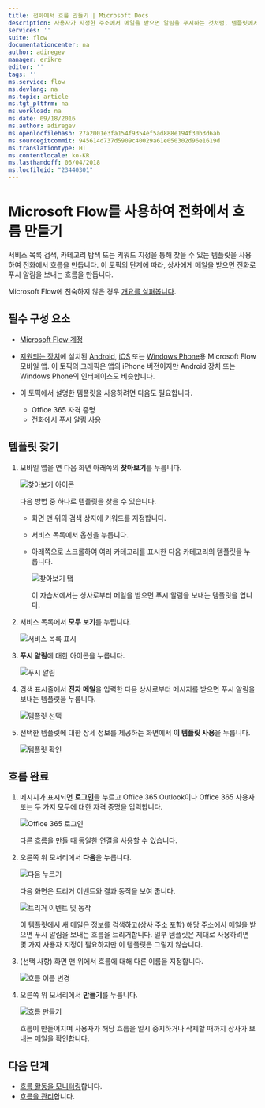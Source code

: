 ```yaml
---
title: 전화에서 흐름 만들기 | Microsoft Docs
description: 사용자가 지정한 주소에서 메일을 받으면 알림을 푸시하는 것처럼, 템플릿에서 흐름을 만들 수 있습니다.
services: ''
suite: flow
documentationcenter: na
author: adiregev
manager: erikre
editor: ''
tags: ''
ms.service: flow
ms.devlang: na
ms.topic: article
ms.tgt_pltfrm: na
ms.workload: na
ms.date: 09/18/2016
ms.author: adiregev
ms.openlocfilehash: 27a2001e3fa154f9354ef5ad888e194f30b3d6ab
ms.sourcegitcommit: 945614d737d5909c40029a61e050302d96e1619d
ms.translationtype: HT
ms.contentlocale: ko-KR
ms.lasthandoff: 06/04/2018
ms.locfileid: "23440301"
---
```

# <a name="create-a-flow-from-your-phone-by-using-microsoft-flow"></a>Microsoft Flow를 사용하여 전화에서 흐름 만들기
서비스 목록 검색, 카테고리 탐색 또는 키워드 지정을 통해 찾을 수 있는 템플릿을 사용하여 전화에서 흐름을 만듭니다. 이 토픽의 단계에 따라, 상사에게 메일을 받으면 전화로 푸시 알림을 보내는 흐름을 만듭니다.

Microsoft Flow에 친숙하지 않은 경우 [개요를 살펴봅니다](getting-started.md).

## <a name="prerequisites"></a>필수 구성 요소
* [Microsoft Flow 계정](sign-up-sign-in.md)
* [지원되는 장치](getting-started.md#use-the-mobile-app)에 설치된 [Android](https://aka.ms/flowmobiledocsandroid), [iOS](https://aka.ms/flowmobiledocsios) 또는 [Windows Phone](https://aka.ms/flowmobilewindows)용 Microsoft Flow 모바일 앱. 이 토픽의 그래픽은 앱의 iPhone 버전이지만 Android 장치 또는 Windows Phone의 인터페이스도 비슷합니다.
* 이 토픽에서 설명한 템플릿을 사용하려면 다음도 필요합니다.
  
  * Office 365 자격 증명
  * 전화에서 푸시 알림 사용

## <a name="find-a-template"></a>템플릿 찾기
1. 모바일 앱을 연 다음 화면 아래쪽의 **찾아보기**를 누릅니다.
   
    ![찾아보기 아이콘](./media/mobile-create-flow/browse-icon.png)
   
    다음 방법 중 하나로 템플릿을 찾을 수 있습니다.
   
   * 화면 맨 위의 검색 상자에 키워드를 지정합니다.
   * 서비스 목록에서 옵션을 누릅니다.
   * 아래쪽으로 스크롤하여 여러 카테고리를 표시한 다음 카테고리의 템플릿을 누릅니다.
     
       ![찾아보기 탭](./media/mobile-create-flow/browse-tab.png)
     
     이 자습서에서는 상사로부터 메일을 받으면 푸시 알림을 보내는 템플릿을 엽니다.
2. 서비스 목록에서 **모두 보기**를 누립니다.
   
    ![서비스 목록 표시](./media/mobile-create-flow/list-services.png)
3. **푸시 알림**에 대한 아이콘을 누릅니다.
   
    ![푸시 알림](./media/mobile-create-flow/push-notifications.png)
4. 검색 표시줄에서 **전자 메일**을 입력한 다음 상사로부터 메시지를 받으면 푸시 알림을 보내는 템플릿을 누릅니다.
   
    ![템플릿 선택](./media/mobile-create-flow/choose-template.png)
5. 선택한 템플릿에 대한 상세 정보를 제공하는 화면에서 **이 템플릿 사용**을 누릅니다.
   
    ![템플릿 확인](./media/mobile-create-flow/confirm-template.png)

## <a name="finish-the-flow"></a>흐름 완료
1. 메시지가 표시되면 **로그인**을 누르고 Office 365 Outlook이나 Office 365 사용자 또는 두 가지 모두에 대한 자격 증명을 입력합니다.
   
    ![Office 365 로그인](./media/mobile-create-flow/office-signin.png)
   
    다른 흐름을 만들 때 동일한 연결을 사용할 수 있습니다.
2. 오른쪽 위 모서리에서 **다음**을 누릅니다.
   
    ![다음 누르기](./media/mobile-create-flow/next.png)
   
    다음 화면은 트리거 이벤트와 결과 동작을 보여 줍니다.
   
    ![트리거 이벤트 및 동작](./media/mobile-create-flow/flow-structure.png)
   
    이 템플릿에서 새 메일은 정보를 검색하고(상사 주소 포함) 해당 주소에서 메일을 받으면 푸시 알림을 보내는 흐름을 트리거합니다. 일부 템플릿은 제대로 사용하려면 몇 가지 사용자 지정이 필요하지만 이 템플릿은 그렇지 않습니다.
3. (선택 사항) 화면 맨 위에서 흐름에 대해 다른 이름을 지정합니다.
   
    ![흐름 이름 변경](./media/mobile-create-flow/rename-flow.png)
4. 오른쪽 위 모서리에서 **만들기**를 누릅니다.
   
    ![흐름 만들기](./media/mobile-create-flow/create-flow.png)
   
    흐름이 만들어지며 사용자가 해당 흐름을 일시 중지하거나 삭제할 때까지 상사가 보내는 메일을 확인합니다.

## <a name="next-steps"></a>다음 단계
* [흐름 활동을 모니터링](mobile-monitor-activity.md)합니다.
* [흐름을 관리](mobile-manage-flows.md)합니다.

